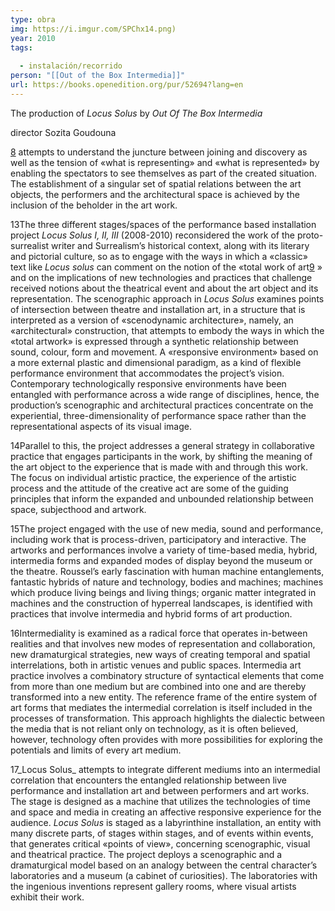 ```yaml
---
type: obra
img: https://i.imgur.com/SPChx14.png)
year: 2010
tags:
  
  - instalación/recorrido
person: "[[Out of the Box Intermedia]]"
url: https://books.openedition.org/pur/52694?lang=en
---
```


The production of _Locus Solus_ by _Out Of The Box Intermedia_

director 
Sozita Goudouna

[8](https://books.openedition.org/pur/52694?lang=en#ftn8) attempts to understand the juncture between joining and discovery as well as the tension of «what is representing» and «what is represented» by enabling the spectators to see themselves as part of the created situation. The establishment of a singular set of spatial relations between the art objects, the performers and the architectural space is achieved by the inclusion of the beholder in the art work.

13The three different stages/spaces of the performance based installation project _Locus Solus I, II, III_ (2008-2010) reconsidered the work of the proto-surrealist writer and Surrealism’s historical context, along with its literary and pictorial culture, so as to engage with the ways in which a «classic» text like _Locus solus_ can comment on the notion of the «total work of art[9](https://books.openedition.org/pur/52694?lang=en#ftn9) » and on the implications of new technologies and practices that challenge received notions about the theatrical event and about the art object and its representation. The scenographic approach in _Locus Solus_ examines points of intersection between theatre and installation art, in a structure that is interpreted as a version of «scenodynamic architecture», namely, an «architectural» construction, that attempts to embody the ways in which the «total artwork» is expressed through a synthetic relationship between sound, colour, form and movement. A «responsive environment» based on a more external plastic and dimensional paradigm, as a kind of flexible performance environment that accommodates the project’s vision. Contemporary technologically responsive environments have been entangled with performance across a wide range of disciplines, hence, the production’s scenographic and architectural practices concentrate on the experiential, three-dimensionality of performance space rather than the representational aspects of its visual image.

14Parallel to this, the project addresses a general strategy in collaborative practice that engages participants in the work, by shifting the meaning of the art object to the experience that is made with and through this work. The focus on individual artistic practice, the experience of the artistic process and the attitude of the creative act are some of the guiding principles that inform the expanded and unbounded relationship between space, subjecthood and artwork.

15The project engaged with the use of new media, sound and performance, including work that is process-driven, participatory and interactive. The artworks and performances involve a variety of time-based media, hybrid, intermedia forms and expanded modes of display beyond the museum or the theatre. Roussel’s early fascination with human machine entanglements, fantastic hybrids of nature and technology, bodies and machines; machines which produce living beings and living things; organic matter integrated in machines and the construction of hyperreal landscapes, is identified with practices that involve intermedia and hybrid forms of art production.

16Intermediality is examined as a radical force that operates in-between realities and that involves new modes of representation and collaboration, new dramaturgical strategies, new ways of creating temporal and spatial interrelations, both in artistic venues and public spaces. Intermedia art practice involves a combinatory structure of syntactical elements that come from more than one medium but are combined into one and are thereby transformed into a new entity. The reference frame of the entire system of art forms that mediates the intermedial correlation is itself included in the processes of transformation. This approach highlights the dialectic between the media that is not reliant only on technology, as it is often believed, however, technology often provides with more possibilities for exploring the potentials and limits of every art medium.

17_Locus Solus_ attempts to integrate different mediums into an intermedial correlation that encounters the entangled relationship between live performance and installation art and between performers and art works. The stage is designed as a machine that utilizes the technologies of time and space and media in creating an affective responsive experience for the audience. _Locus Solus_ is staged as a labyrinthine installation, an entity with many discrete parts, of stages within stages, and of events within events, that generates critical «points of view», concerning scenographic, visual and theatrical practice. The project deploys a scenographic and a dramaturgical model based on an analogy between the central character’s laboratories and a museum (a cabinet of curiosities). The laboratories with the ingenious inventions represent gallery rooms, where visual artists exhibit their work.

